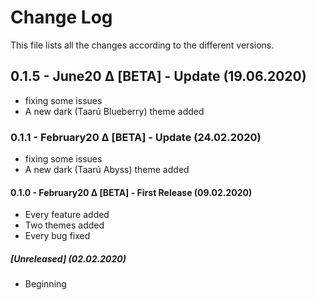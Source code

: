 # Change Log

This file lists all the changes according to the different versions.

## 0.1.5 - June20 Δ [BETA] - Update (19.06.2020)

- fixing some issues
- A new dark (Taarú Blueberry) theme added

### 0.1.1 - February20 Δ [BETA] - Update (24.02.2020)

- fixing some issues
- A new dark (Taarú Abyss) theme added

#### 0.1.0 - February20 Δ [BETA] - First Release (09.02.2020)

- Every feature added
- Two themes added
- Every bug fixed

##### [Unreleased] (02.02.2020)

- Beginning
